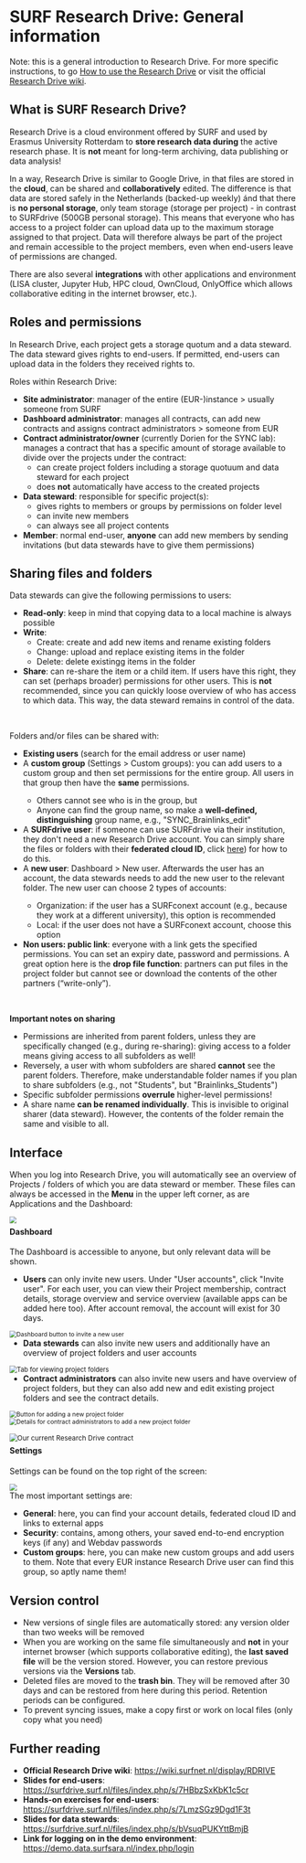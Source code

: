 # SURF Research Drive: General information

Note: this is a general introduction to Research Drive. For more specific instructions, to go [How to use the Research Drive](./research-drive-how.md) or visit the official [Research Drive wiki](https://wiki.surfnet.nl/display/RDRIVE).

## What is SURF Research Drive?

Research Drive is a cloud environment offered by SURF and used by Erasmus University Rotterdam to **store research data during** the active research phase. It is **not** meant for long-term archiving, data publishing or data analysis!

In a way, Research Drive is similar to Google Drive, in that files are stored in the **cloud**, can be shared and **collaboratively** edited. The difference is that data are stored safely in the Netherlands (backed-up weekly) ánd that there is **no personal storage**, only team storage (storage per project) - in contrast to SURFdrive (500GB personal storage). This means that everyone who has access to a project folder can upload data up to the maximum storage assigned to that project. Data will therefore always be part of the project and remain accessible to the project members, even when end-users leave of permissions are changed.

There are also several **integrations** with other applications and environment (LISA cluster, Jupyter Hub, HPC cloud, OwnCloud, OnlyOffice which allows collaborative editing in the internet browser, etc.).



## Roles and permissions

In Research Drive, each project gets a storage quotum and a data steward. The data steward gives rights to end-users. If permitted, end-users can upload data in the folders they received rights to. 

Roles within Research Drive:

<ul>
    <li><strong>Site administrator</strong>: manager of the entire (EUR-)instance > usually someone from SURF</li>
    <li><strong>Dashboard administrator</strong>: manages all contracts, can add new contracts and assigns contract administrators > someone from EUR</li>
    <li><strong>Contract administrator/owner</strong> (currently Dorien for the SYNC lab): manages a contract that has a specific amount of storage available to divide over the projects under the contract:
    <ul>
        <li> can create project folders including a storage quotuum and data steward for each project</li>
        <li>does <strong>not</strong> automatically have access to the created projects</li>
        </ul>
    </li>
    <li><strong>Data steward</strong>: responsible for specific project(s):
    <ul>
        <li>gives rights to members or groups by permissions on folder level</li>
        <li>can invite new members</li>
        <li>can always see all project contents</li>
        </ul></li>
    <li><strong>Member</strong>: normal end-user, <strong>anyone</strong> can add new members by sending invitations (but data stewards have to give them permissions)</li>
</ul>



## Sharing files and folders

Data stewards can give the following permissions to users:

<ul>
    <li><strong>Read-only</strong>: keep in mind that copying data to a local machine is always possible</li>
    <li><strong>Write</strong>:
    <ul>
        <li>Create: create and add new items and rename existing folders</li>
        <li>Change: upload and replace existing items in the folder</li>
        <li>Delete: delete existingg items in the folder</li>
        </ul></li>
    <li><strong>Share</strong>: can re-share the item or a child item. If users have this right, they can set (perhaps broader) permissions for other users. This is <strong>not</strong> recommended, since you can quickly loose overview of who has access to which data. This way, the data steward remains in control of the data.</li>
</ul>

</br>

Folders and/or files can be shared with:

<ul>
    <li><strong>Existing users</strong> (search for the email address or user name)</li>
    <li>A <strong>custom group</strong> (Settings > Custom groups): you can add users to a custom group and then set permissions for the entire group. All users in that group then have the <strong>same</strong> permissions.</li>
    <ul>
        <li>Others cannot see who is in the group, but</li>
        <li>Anyone can find the group name, so make a  <strong>well-defined, distinguishing</strong> group name, e.g., "SYNC_Brainlinks_edit"</li>
    </ul>
    <li>A <strong>SURFdrive user</strong>:  if someone can use SURFdrive via their institution, they don't need a new Research Drive account. You can simply share the files or folders with their <strong>federated cloud ID</strong>, click <a href="https://wiki.surfnet.nl/pages/viewpage.action?pageId=11219960">here</a>) for how to do this. </li>
    <li>A <strong>new user</strong>: Dashboard > New user. Afterwards the user has an account, the data stewards needs to add the new user to the relevant folder. The new user can choose 2 types of accounts:</li>
    <ul>
        <li>Organization: if the user has a SURFconext account (e.g., because they work at a different university), this option is recommended</li>
        <li>Local: if the user does not have a SURFconext account, choose this option</li>
    </ul>
    <li><strong>Non users: public link</strong>: everyone with a link gets the specified permissions. You can set an expiry date, password and permissions. A great option here is the <strong>drop file function</strong>: partners can put files in the project folder but cannot see or download the contents of the other partners (“write-only”).</li>
</ul>

</br>

**Important notes on sharing**

- Permissions are inherited from parent folders, unless they are specifically changed (e.g., during re-sharing): giving access to a folder means giving access to all subfolders as well!
- Reversely, a user with whom subfolders are shared **cannot** see the parent folders. Therefore, make understandable folder names if you plan to share subfolders (e.g., not "Students", but "Brainlinks_Students") 
- Specific subfolder permissions **overrule** higher-level permissions!
- A share name **can be renamed individually**. This is invisible to original sharer (data steward). However, the contents of the folder remain the same and visible to all. 

 

## Interface

When you log into Research Drive, you will automatically see an overview of Projects / folders of which you are data steward or member. These files can always be accessed in the **Menu** in the upper left corner, as are Applications and the Dashboard:

<img src="../img/RD_Menu.png" align="left" style="zoom:75%;" />  <p style="clear:left;"></p>













#### **Dashboard**

The Dashboard is accessible to anyone, but only relevant data will be shown.

- **Users** can only invite new users. Under "User accounts", click "Invite user". For each user, you can view their Project membership, contract details, storage overview and service overview (available apps can be added here too). After account removal, the account will exist for 30 days. 

<img src="../img/RD_Dashboadusers.JPG"  align="left" title="Dashboard button to invite a new user" style="zoom:75%;" />

<p style="clear:left;"></p>

- **Data stewards** can also invite new users and additionally have an overview of project folders and user accounts

<img src="../img/RD_Projectfolders.JPG" align="left" title="Tab for viewing project folders" style="zoom:80%;" />

<p style="clear:left;"></p>

- **Contract administrators** can also invite new users and have overview of project folders, but they can also add new and edit existing project folders and see the contract details.

<div class="align-center">
    <img src="../img/RD_Addprojectfolder.JPG" title="Button for adding a new project folder" style="zoom:75%;" align="center"/>
    <img src="../img/RD_Addprojectfolder2.JPG" title="Details for contract administrators to add a new project folder" style="zoom:75%;" align="center" /> 
</div>

<p style="clear:left;"></p>

<img src="../img/RD_Contract.JPG" style="zoom:85%;" align="left" title="Our current Research Drive contract"/>

<p style="clear:left;"></p>

#### Settings

Settings can be found on the top right of the screen:

<img src="../img/RD_Settings.JPG" style="zoom:80%;" align="left" />  <p style="clear:left;"></p>





The most important settings are:

- **General**: here, you can find your account details, federated cloud ID and links to external apps
- **Security**: contains, among others, your saved end-to-end encryption keys (if any) and Webdav passwords
- **Custom groups**: here, you can make new custom groups and add users to them. Note that every EUR instance Research Drive user can find this group, so aptly name them!



## Version control

- New versions of single files are automatically stored: any version older than two weeks will be removed
- When you are working on the same file simultaneously and **not** in your internet browser (which supports collaborative editing), the **last saved file** will be the version stored. However, you can restore previous versions via the **Versions** tab.
- Deleted files are moved to the **trash bin**. They will be removed after 30 days and can be restored from here during this period. Retention periods can be configured.
- To prevent syncing issues, make a copy first or work on local files (only copy what you need)



## Further reading

- **Official Research Drive wiki**: https://wiki.surfnet.nl/display/RDRIVE
- **Slides for end-users**: https://surfdrive.surf.nl/files/index.php/s/7HBbzSxKbK1c5cr
- **Hands-on exercises for end-users**: https://surfdrive.surf.nl/files/index.php/s/7LmzSGz9Dgd1F3t
- **Slides for data stewards**: https://surfdrive.surf.nl/files/index.php/s/bVsuqPUKYttBmjB 
- **Link for logging on in the demo environment**: https://demo.data.surfsara.nl/index.php/login